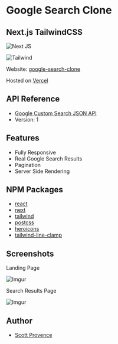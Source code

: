# Google Search Clone

## Next.js TailwindCSS

![Next JS](https://img.shields.io/badge/Next-black?style=flat&logo=next.js&logoColor=white)

![Tailwind](https://img.shields.io/badge/Tailwind_CSS-38B2AC?style=flat&logo=tailwind-css&logoColor=white)

Website: [google-search-clone](https://google-search-clone-gamma.vercel.app/)

Hosted on [Vercel](https://vercel.com)

## API Reference

- [Google Custom Search JSON API](https://developers.google.com/custom-search/v1/overview)
- Version: 1

## Features

- Fully Responsive
- Real Google Search Results
- Pagination
- Server Side Rendering

## NPM Packages

- [react](https://reactjs.org/)
- [next](https://nextjs.org/)
- [tailwind](https://tailwindcss.com/)
- [postcss](https://postcss.org/)
- [heroicons](https://heroicons.com/)
- [tailwind-line-clamp](https://github.com/tailwindlabs/tailwindcss-line-clamp)

## Screenshots

Landing Page

![Imgur](https://i.imgur.com/KM7G08z.png)

Search Results Page

![Imgur](https://i.imgur.com/mMLfqpd.png)

## Author

- [Scott Provence](https://www.github.com/scopro220)
